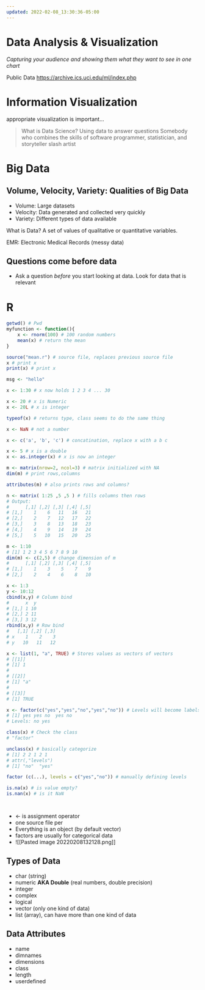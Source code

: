 ```yaml
---
updated: 2022-02-08_13:30:36-05:00
---
```

# Data Analysis & Visualization
*Capturing your audience and showing them what they want to see in one chart*

Public Data https://archive.ics.uci.edu/ml/index.php


# Information Visualization
appropriate visualization is important...

> What is Data Science?
> Using data to answer questions
> Somebody who combines the skills of software programmer, statistician, and storyteller slash artist



# Big Data
## Volume, Velocity, Variety: Qualities of Big Data
* Volume: Large datasets
* Velocity: Data generated and collected very quickly
* Variety: Different types of data available

What is Data? A set of values of qualitative or quantitative variables.

EMR: Electronic Medical Records (messy data)


## Questions come before data
* Ask a question *before* you start looking at data. Look for data that is relevant


# R
```R
getwd() # Pwd
myfunction <- function(){
	x <- rnorm(100) # 100 random numbers
	mean(x) # return the mean
}

source("mean.r") # source file, replaces previous source file
x # print x
print(x) # print x

msg <- "hello" 

x <- 1:30 # x now holds 1 2 3 4 ... 30

x <- 20 # x is Numeric
x <- 20L # x is integer

typeof(x) # returns type, class seems to do the same thing

x <- NaN # not a number

x <- c('a', 'b', 'c') # concatination, replace x with a b c

x <- 5 # x is a double
x <- as.integer(x) # x is now an integer

m <- matrix(nrow=2, ncol=3) # matrix initialized with NA
dim(m) # print rows,columns

attributes(m) # also prints rows and columns?

n <- matrix( 1:25 ,5 ,5 ) # fills columns then rows
# Output:
#      [,1] [,2] [,3] [,4] [,5]
# [1,]    1    6   11   16   21
# [2,]    2    7   12   17   22
# [3,]    3    8   13   18   23
# [4,]    4    9   14   19   24
# [5,]    5   10   15   20   25

m <- 1:10
# [1] 1 2 3 4 5 6 7 8 9 10
dim(m) <- c(2,5) # change dimension of m 
#      [,1] [,2] [,3] [,4] [,5]
# [1,]    1    3    5    7    9
# [2,]    2    4    6    8   10

x <- 1:3
y <- 10:12
cbind(x,y) # Column bind
#      x  y
# [1,] 1 10
# [2,] 2 11
# [3,] 3 12
rbind(x,y) # Row bind
#   [,1] [,2] [,3]
# x    1    2    3
# y   10   11   12

x <- list(1, "a", TRUE) # Stores values as vectors of vectors
# [[1]]
# [1] 1
# 
# [[2]]
# [1] "a"
# 
# [[3]]
# [1] TRUE

x <- factor(c("yes","yes","no","yes","no")) # Levels will become labels?
# [1] yes yes no  yes no 
# Levels: no yes

class(x) # Check the class
# "factor"

unclass(x) # basically categorize 
# [1] 2 2 1 2 1
# attr(,"levels")
# [1] "no"  "yes"

factor (c(...), levels = c("yes","no")) # manually defining levels

is.na(x) # is value empty?
is.nan(x) # is it NaN




```

* <- is assignment operator
* one source file per 
* Everything is an object (by default vector)
* factors are usually for categorical data
* ![[Pasted image 20220208132128.png]]
## Types of Data
* char (string)
* numeric **AKA Double** (real numbers, double precision)
* integer
* complex
* logical
* vector (only one kind of data)
* list (array), can have more than one kind of data

## Data Attributes
* name
* dimnames
* dimensions
* class
* length
* userdefined


